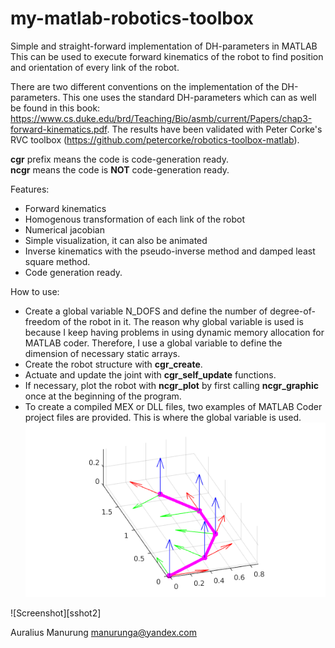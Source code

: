# my-matlab-robotics-toolbox

Simple and straight-forward implementation of DH-parameters in MATLAB  
This can be used to execute forward kinematics of the robot to find position and orientation of every link of the robot.  

There are two different conventions on the implementation of the DH-parameters. This one uses the standard DH-parameters which can as well be found in this book: https://www.cs.duke.edu/brd/Teaching/Bio/asmb/current/Papers/chap3-forward-kinematics.pdf. The results have been validated with Peter Corke's RVC toolbox (https://github.com/petercorke/robotics-toolbox-matlab).

**cgr** prefix means the code is code-generation ready.    
**ncgr** means the code is **NOT** code-generation ready.

Features:  
* Forward kinematics
* Homogenous transformation of each link of the robot
* Numerical jacobian
* Simple visualization, it can also be animated
* Inverse kinematics with the pseudo-inverse method and damped least square method.
* Code generation ready.

How to use:
* Create a global variable N_DOFS and define the number of degree-of-freedom of the robot in it. The reason why global variable is used is because I keep having problems in using dynamic memory allocation for MATLAB coder. Therefore, I use a global variable to define the dimension of necessary static arrays.
* Create the robot structure with **cgr_create**.
* Actuate and update the joint with **cgr_self_update** functions.
* If necessary, plot the robot with **ncgr_plot** by first calling **ncgr_graphic** once at the beginning of the program.
* To create a compiled MEX or DLL files, two examples of MATLAB Coder project files  are provided. This is where the global variable is used.
![Screenshot][sshot]

[sshot]: https://raw.githubusercontent.com/auralius/matlab-dh-parameters/master/sshot.png "Screenshot"

![Screenshot][sshot2]

[sshot]: https://raw.githubusercontent.com/auralius/matlab-dh-parameters/master/sshot2.png "Screenshot2"

Auralius Manurung 
manurunga@yandex.com
